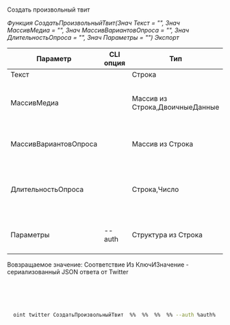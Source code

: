 ﻿---
sidebar_position: 1
---

# 
 Создать произвольный твит


*Функция СоздатьПроизвольныйТвит(Знач Текст = "", Знач МассивМедиа = "", Знач МассивВариантовОпроса = "", Знач ДлительностьОпроса = "", Знач Параметры = "") Экспорт*

  | Параметр | CLI опция | Тип | Назначение |
  |-|-|-|-|
  | Текст |  | Строка | Текст твита |
  | МассивМедиа |  | Массив из Строка,ДвоичныеДанные | Массив двоичных данных или путей к файлам |
  | МассивВариантовОпроса |  | Массив из Строка | Массив вариантов опроса, если необходимо |
  | ДлительностьОпроса |  | Строка,Число | Длительность опроса, если необходимо (опрос без длительности не создается) |
  | Параметры | --auth | Структура из Строка | JSON авторизации или путь к .json |

  
  Вовзращаемое значение:   Соответствие Из КлючИЗначение - сериализованный JSON ответа от Twitter

```bsl title="Пример кода"
	

	
```

```sh title="Пример команд CLI"
    
  oint twitter СоздатьПроизвольныйТвит  %%  %%  %%  %% --auth %auth%

```


```json title="Результат"



```
